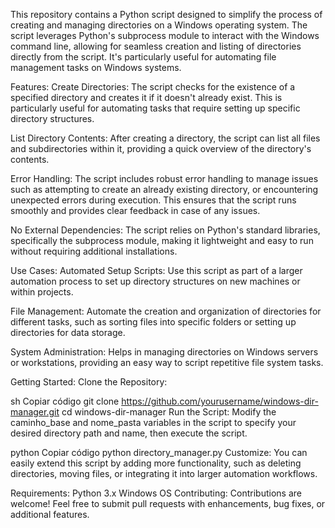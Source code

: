 This repository contains a Python script designed to simplify the process of creating and managing directories on a Windows operating system. The script leverages Python's subprocess module to interact with the Windows command line, allowing for seamless creation and listing of directories directly from the script. It's particularly useful for automating file management tasks on Windows systems.

Features:
Create Directories: The script checks for the existence of a specified directory and creates it if it doesn't already exist. This is particularly useful for automating tasks that require setting up specific directory structures.

List Directory Contents: After creating a directory, the script can list all files and subdirectories within it, providing a quick overview of the directory's contents.

Error Handling: The script includes robust error handling to manage issues such as attempting to create an already existing directory, or encountering unexpected errors during execution. This ensures that the script runs smoothly and provides clear feedback in case of any issues.

No External Dependencies: The script relies on Python's standard libraries, specifically the subprocess module, making it lightweight and easy to run without requiring additional installations.

Use Cases:
Automated Setup Scripts: Use this script as part of a larger automation process to set up directory structures on new machines or within projects.

File Management: Automate the creation and organization of directories for different tasks, such as sorting files into specific folders or setting up directories for data storage.

System Administration: Helps in managing directories on Windows servers or workstations, providing an easy way to script repetitive file system tasks.

Getting Started:
Clone the Repository:

sh
Copiar código
git clone https://github.com/yourusername/windows-dir-manager.git
cd windows-dir-manager
Run the Script:
Modify the caminho_base and nome_pasta variables in the script to specify your desired directory path and name, then execute the script.

python
Copiar código
python directory_manager.py
Customize:
You can easily extend this script by adding more functionality, such as deleting directories, moving files, or integrating it into larger automation workflows.

Requirements:
Python 3.x
Windows OS
Contributing:
Contributions are welcome! Feel free to submit pull requests with enhancements, bug fixes, or additional features.
